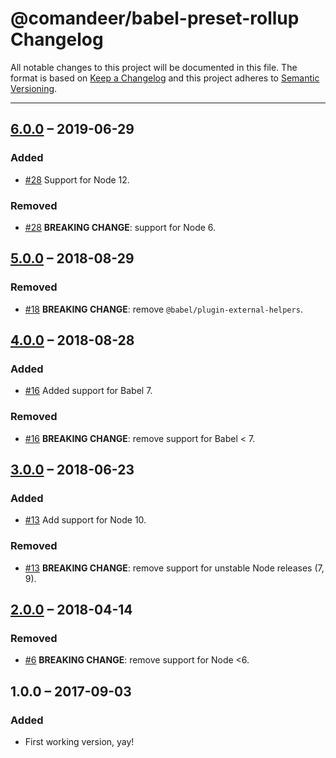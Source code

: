 # @comandeer/babel-preset-rollup Changelog

All notable changes to this project will be documented in this file.
The format is based on [Keep a Changelog](http://keepachangelog.com/)
and this project adheres to [Semantic Versioning](http://semver.org/).

---

## [6.0.0] – 2019-06-29
### Added
* [#28] Support for Node 12.

### Removed
* [#28] **BREAKING CHANGE**: support for Node 6.

## [5.0.0] – 2018-08-29
### Removed
* [#18] **BREAKING CHANGE**: remove `@babel/plugin-external-helpers`.

## [4.0.0] – 2018-08-28
### Added
* [#16] Added support for Babel 7.

### Removed
* [#16] **BREAKING CHANGE**: remove support for Babel < 7.

## [3.0.0] – 2018-06-23
### Added
* [#13] Add support for Node 10.

### Removed
* [#13] **BREAKING CHANGE**: remove support for unstable Node releases (7, 9).

## [2.0.0] – 2018-04-14
### Removed
* [#6] **BREAKING CHANGE**: remove support for Node <6.

## 1.0.0 – 2017-09-03
### Added
* First working version, yay!

[#6]: https://github.com/Comandeer/babel-preset-rollup/issues/6
[#13]: https://github.com/Comandeer/babel-preset-rollup/issues/13
[#16]: https://github.com/Comandeer/babel-preset-rollup/issues/16
[#18]: https://github.com/Comandeer/babel-preset-rollup/issues/18
[#28]: https://github.com/Comandeer/babel-preset-rollup/issues/28

[6.0.0]: https://github.com/Comandeer/babel-preset-rollup/compare/v5.0.0...v6.0.0
[5.0.0]: https://github.com/Comandeer/babel-preset-rollup/compare/v4.0.0...v5.0.0
[4.0.0]: https://github.com/Comandeer/babel-preset-rollup/compare/v3.0.0...v4.0.0
[3.0.0]: https://github.com/Comandeer/babel-preset-rollup/compare/v2.0.0...v3.0.0
[2.0.0]: https://github.com/Comandeer/babel-preset-rollup/compare/v1.0.0...v2.0.0
